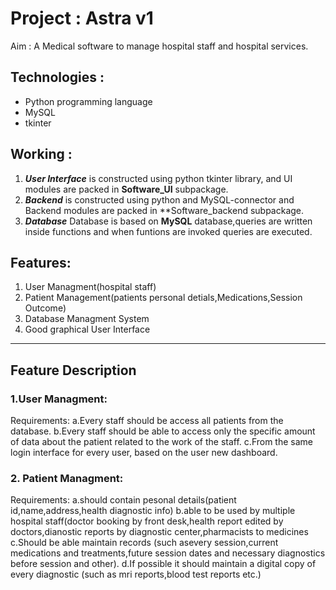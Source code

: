 # Project : Astra v1
Aim : A Medical software to manage hospital staff and hospital services.

## Technologies :
* Python programming language
* MySQL 
* tkinter

## Working :
1. ***User Interface*** is constructed using python tkinter library, and UI modules are packed in **Software_UI** subpackage.
1. ***Backend*** is constructed using python and MySQL-connector and Backend modules are packed in **Software_backend subpackage.
1. ***Database*** Database is based on **MySQL** database,queries are written inside functions and when funtions are invoked queries are executed. 


## Features: 
1. User Managment(hospital staff)
1. Patient Management(patients personal detials,Medications,Session Outcome)
1. Database Managment System
1. Good graphical User Interface
<!-- 1. Cloud File Managment(if possible) -->

***
## Feature Description
### 1.User Managment:
Requirements: 
        a.Every staff should be access all patients from the database.
        b.Every staff should be able to access only the specific amount of data about the patient related to the work of the staff.
        c.From the same login interface for every user, based on the user new dashboard.

### 2. Patient Managment:

   Requirements: 
   a.should contain pesonal details(patient id,name,address,health diagnostic info) 
   b.able to be used by multiple hospital staff(doctor booking by front desk,health report edited by doctors,dianostic reports by diagnostic center,pharmacists to medicines
   c.Should be able maintain records (such asevery session,current medications and treatments,future session dates and necessary diagnostics before session and other).
   d.If possible it should maintain a digital copy of every diagnostic (such as mri reports,blood test reports etc.)
    
   
